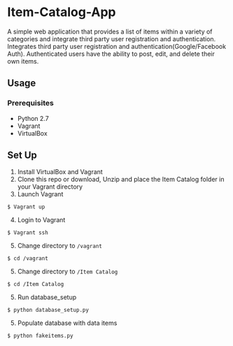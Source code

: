# Item-Catalog-App
A simple web application that provides a list of items within a variety of categories and integrate third party user registration and authentication. Integrates third party user registration and authentication(Google/Facebook Auth). 
Authenticated users have the ability to post, edit, and delete their own items.

## Usage

### Prerequisites
* Python 2.7
* Vagrant
* VirtualBox

### 
## Set Up
1. Install VirtualBox and Vagrant
2. Clone this repo or download, Unzip and place the Item Catalog folder in your Vagrant directory
3. Launch Vagrant
```
$ Vagrant up 
```
4. Login to Vagrant
```
$ Vagrant ssh
```
5. Change directory to `/vagrant`
```
$ cd /vagrant
```
5. Change directory to `/Item Catalog `
```
$ cd /Item Catalog 
```
5. Run database_setup 
```
$ python database_setup.py
```
5. Populate database with data items
```
$ python fakeitems.py
```
